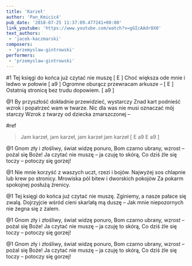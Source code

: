 ```yaml
---
title: 'Karzeł'
author: 'Pan_Kmicic4'
pub_date: '2018-07-25 11:37:09.477241+00:00'
link_youtube: 'https://www.youtube.com/watch?v=gGIcAAdr8X0'
text_authors:
 - 'jacek-kaczmarski'
composers:
 - 'przemyslaw-gintrowski'
performers:
 - 'przemyslaw-gintrowski'
---
```


#1
Tej księgi do końca już czytać nie muszę [ E ]
Choć większa ode mnie i ledwo w połowie [ a9 ]
Ogromne oburącz przewracam arkusze – [ E ]
Ostatnią stronicę bez trudu dopowiem. [ a9 ]

@1
By przyszłość dokładnie przewidzieć, wystarczy
Znad kart podnieść wzrok i popatrzeć wam w twarze.
Nic dla was nie musi oznaczać mój starczy
Wzrok z twarzy od dziecka zmarszczonej – 

#ref
>Jam karzeł, jam karzeł, jam karzeł jam karzeł [ E a9 E a9 ]

@1
Gnom zły i złośliwy, świat widzę ponuro,
Bom czarno ubrany, wzrost – pożal się Boże!
Ja czytać nie muszę – ja czuję to skórą,
Co dziś źle się toczy – potoczy się gorzej!

@1
Nie mnie korzyść z waszych uczt, rzezi i bojów.
Najwyżej sos chlapnie lub krew po stronicy.
Mrowiska pól bitew i dworskich pokojów
Za pokarm spokojnej posłużą źrenicy.

@1
Tej księgi do końca już czytać nie muszę.
Zginiemy, a nasze pałace się zwalą.
Dojrzyjcie wśród cieni skarlałą mą duszę –
Jak mnie niepozornych nie żegna się z żalem.

@1
Gnom zły i złośliwy, świat widzę ponuro,
Bom czarno ubrany, wzrost – pożal się Boże!
Ja czytać nie muszę – ja czuję to skórą,
Co dziś źle się toczy – potoczy się gorzej!

@1
Gnom zły i złośliwy, świat widzę ponuro,
Bom czarno ubrany, wzrost – pożal się Boże!
Ja czytać nie muszę – ja czuję to skórą,
Co dziś źle się toczy – potoczy się gorzej!
